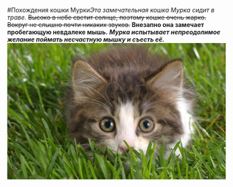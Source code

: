 #Похождения кошки Мурки*Эта замечательная кошка Мурка сидит в траве.* ~~Высоко в небе светит солнце, поэтому кошке очень жарко. Вокруг не слышно почти никаких звуков.~~ **Внезапно она замечает пробегающую невдалеке мышь.** ***Мурка испытывает непреодолимое желание поймать несчастную мышку и съесть её.***
![](Кошка.jpg)
